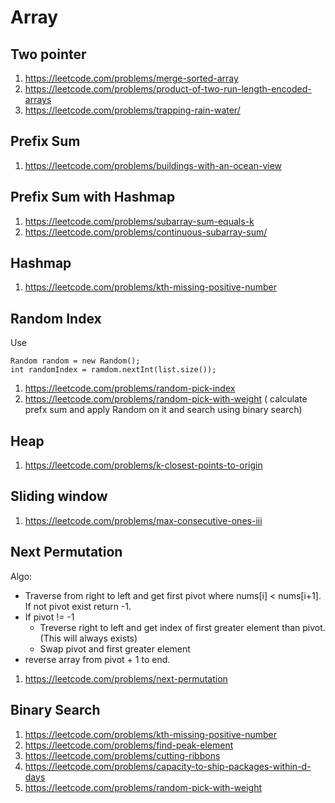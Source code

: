 Array
=======

Two pointer
--------------
1. https://leetcode.com/problems/merge-sorted-array
2. https://leetcode.com/problems/product-of-two-run-length-encoded-arrays
3. https://leetcode.com/problems/trapping-rain-water/

Prefix Sum
--------------
1. https://leetcode.com/problems/buildings-with-an-ocean-view

Prefix Sum with Hashmap
--------------------------
1. https://leetcode.com/problems/subarray-sum-equals-k
2. https://leetcode.com/problems/continuous-subarray-sum/

Hashmap
----------
1. https://leetcode.com/problems/kth-missing-positive-number

Random Index
------------
Use 
```
Random random = new Random();
int randomIndex = ramdom.nextInt(list.size());
```
1. https://leetcode.com/problems/random-pick-index
2. https://leetcode.com/problems/random-pick-with-weight ( calculate prefx sum and apply Random on it and search using binary search)

Heap
----
1. https://leetcode.com/problems/k-closest-points-to-origin

Sliding window
--------------
1. https://leetcode.com/problems/max-consecutive-ones-iii

Next Permutation
----------------
Algo:
- Traverse from right to left and get first pivot where nums[i] < nums[i+1]. If not pivot exist return -1.
- If pivot != -1
  - Treverse right to left and get index of first greater element than pivot. (This will always exists)
  - Swap pivot and first greater element
- reverse array from pivot + 1 to end.
1. https://leetcode.com/problems/next-permutation

Binary Search
-------------
1. https://leetcode.com/problems/kth-missing-positive-number
2. https://leetcode.com/problems/find-peak-element
3. https://leetcode.com/problems/cutting-ribbons
4. https://leetcode.com/problems/capacity-to-ship-packages-within-d-days
5. https://leetcode.com/problems/random-pick-with-weight
